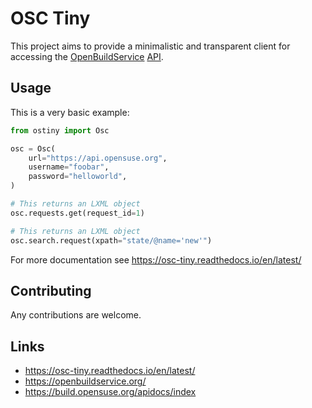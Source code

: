 OSC Tiny
========

This project aims to provide a minimalistic and transparent client for accessing
the [OpenBuildService](https://openbuildservice.org/) 
[API](https://build.opensuse.org/apidocs/index).

Usage
-----

This is a very basic example:

```python
from ostiny import Osc

osc = Osc(
    url="https://api.opensuse.org",
    username="foobar",
    password="helloworld",
)

# This returns an LXML object
osc.requests.get(request_id=1)

# This returns an LXML object
osc.search.request(xpath="state/@name='new'")
```

For more documentation see https://osc-tiny.readthedocs.io/en/latest/

Contributing
------------

Any contributions are welcome.

Links
-----

* https://osc-tiny.readthedocs.io/en/latest/
* https://openbuildservice.org/
* https://build.opensuse.org/apidocs/index